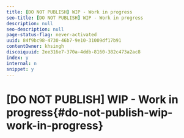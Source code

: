 ```yaml
---
title: [DO NOT PUBLISH] WIP - Work in progress
seo-title: [DO NOT PUBLISH] WIP - Work in progress
description: null
seo-description: null
page-status-flag: never-activated
uuid: 84f9bc98-4730-46b7-9e10-31009df17b91
contentOwner: khsingh
discoiquuid: 2ee316e7-370a-4ddb-8160-382c473a2ac8
index: y
internal: n
snippet: y
---
```


# [DO NOT PUBLISH] WIP - Work in progress{#do-not-publish-wip-work-in-progress}

